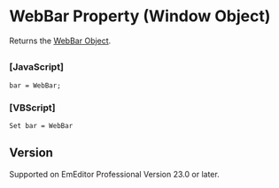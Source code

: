# WebBar Property (Window Object)

Returns the [WebBar Object](../web_bar/index).

## 

### \[JavaScript\]

```
bar = WebBar;
```

### \[VBScript\]

```
Set bar = WebBar
```

## Version

Supported on EmEditor Professional Version 23.0 or later.
